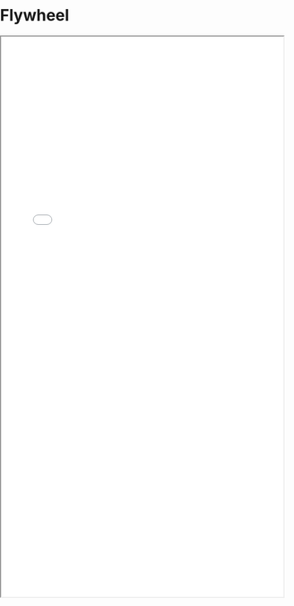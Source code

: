 # Flywheel

<style>
    body, html {
        width: 100%;
        height: 100%;
        margin: 0;
        padding: 0;

    }

    .iframe {
        width: 100%; 
        border: none; 
        background-color: white;
    }

</style>

<iframe width = "100%" height="1000" src="local.html"></iframe>